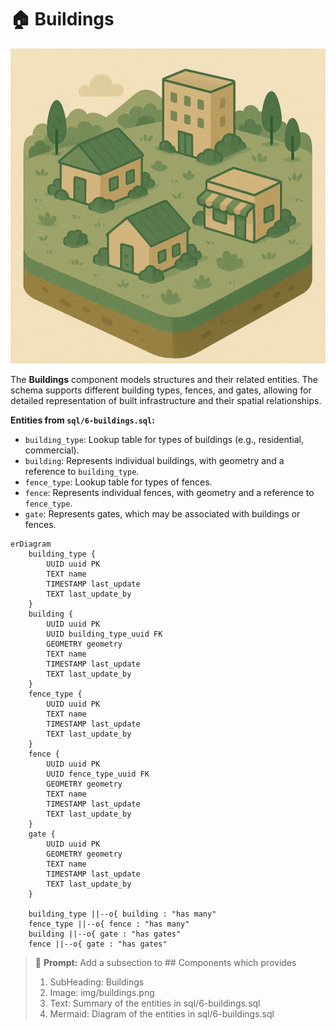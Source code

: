 # 🏠 Buildings

![Buildings](../img/buildings.png)

The **Buildings** component models structures and their related entities. The schema supports different building types, fences, and gates, allowing for detailed representation of built infrastructure and their spatial relationships.

**Entities from `sql/6-buildings.sql`:**

- `building_type`: Lookup table for types of buildings (e.g., residential, commercial).
- `building`: Represents individual buildings, with geometry and a reference to `building_type`.
- `fence_type`: Lookup table for types of fences.
- `fence`: Represents individual fences, with geometry and a reference to `fence_type`.
- `gate`: Represents gates, which may be associated with buildings or fences.

```mermaid
erDiagram
    building_type {
        UUID uuid PK
        TEXT name
        TIMESTAMP last_update
        TEXT last_update_by
    }
    building {
        UUID uuid PK
        UUID building_type_uuid FK
        GEOMETRY geometry
        TEXT name
        TIMESTAMP last_update
        TEXT last_update_by
    }
    fence_type {
        UUID uuid PK
        TEXT name
        TIMESTAMP last_update
        TEXT last_update_by
    }
    fence {
        UUID uuid PK
        UUID fence_type_uuid FK
        GEOMETRY geometry
        TEXT name
        TIMESTAMP last_update
        TEXT last_update_by
    }
    gate {
        UUID uuid PK
        GEOMETRY geometry
        TEXT name
        TIMESTAMP last_update
        TEXT last_update_by
    }

    building_type ||--o{ building : "has many"
    fence_type ||--o{ fence : "has many"
    building ||--o{ gate : "has gates"
    fence ||--o{ gate : "has gates"
```

> 🤖 **Prompt:** Add a subsection to ## Components which provides
>
> 1. SubHeading: Buildings
> 2. Image: img/buildings.png
> 3. Text: Summary of the entities in sql/6-buildings.sql
> 4. Mermaid: Diagram of the entities in sql/6-buildings.sql
